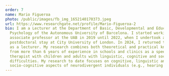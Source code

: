 ```yaml
---
order: 7
name: Mario Figueroa
photo: /public/images/fb_img_1652140170373.jpeg
url: https://www.researchgate.net/profile/Mario-Figueroa-2
bio: I am a Lecturer at the Department of Basic, Developmental and Educational
  Psychology of the Autonomous University of Barcelona. I started working as an
  associate professor at the UAB in 2019 until 2022, when I undertook a
  postdoctoral stay at City University of London. In 2024, I returned to the UAB
  as a lecturer. My research combines both theoretical and practical knowledge
  from more than 6 years of experience in schools and clinics as a speech
  therapist with children and adults with linguistic, cognitive and social
  difficulties. My research to date focuses on cognitive, linguistic and
  socio-cognitive aspects of neurodivergent individuals (e.g., hearing loss).
---
```

